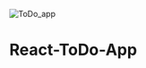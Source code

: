 ![ToDo_app](https://user-images.githubusercontent.com/51225627/128602321-8ec45d74-fd70-4c36-a211-e6fc89d0beff.PNG)
# React-ToDo-App

